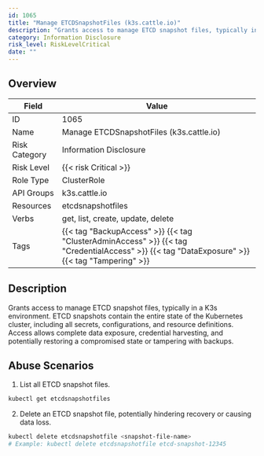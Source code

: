 ```yaml
---
id: 1065
title: "Manage ETCDSnapshotFiles (k3s.cattle.io)"
description: "Grants access to manage ETCD snapshot files, typically in a K3s environment. ETCD snapshots contain the entire state of the Kubernetes cluster, including all secrets, configurations, and resource definitions. Access allows complete data exposure, credential harvesting, and potentially restoring a compromised state or tampering with backups."
category: Information Disclosure
risk_level: RiskLevelCritical
date: ""
---
```


## Overview

| Field         | Value                                                                                                                                         |
| ------------- | --------------------------------------------------------------------------------------------------------------------------------------------- |
| ID            | 1065                                                                                                                                          |
| Name          | Manage ETCDSnapshotFiles (k3s.cattle.io)                                                                                                      |
| Risk Category | Information Disclosure                                                                                                                        |
| Risk Level    | {{< risk Critical >}}                                                                                                                         |
| Role Type     | ClusterRole                                                                                                                                   |
| API Groups    | k3s.cattle.io                                                                                                                                 |
| Resources     | etcdsnapshotfiles                                                                                                                             |
| Verbs         | get, list, create, update, delete                                                                                                             |
| Tags          | {{< tag "BackupAccess" >}} {{< tag "ClusterAdminAccess" >}} {{< tag "CredentialAccess" >}} {{< tag "DataExposure" >}} {{< tag "Tampering" >}} |

## Description

Grants access to manage ETCD snapshot files, typically in a K3s environment. ETCD snapshots contain the entire state of the Kubernetes cluster, including all secrets, configurations, and resource definitions. Access allows complete data exposure, credential harvesting, and potentially restoring a compromised state or tampering with backups.

## Abuse Scenarios

1. List all ETCD snapshot files.

```bash
kubectl get etcdsnapshotfiles

```

2. Delete an ETCD snapshot file, potentially hindering recovery or causing data loss.

```bash
kubectl delete etcdsnapshotfile <snapshot-file-name>
# Example: kubectl delete etcdsnapshotfile etcd-snapshot-12345

```
